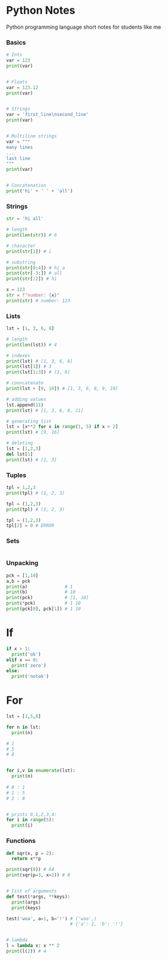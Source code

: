 # Python Notes
Python programming language short notes for students like me

### Basics

```python
# Ints
var = 123
print(var)


# Floats
var = 123.12
print(var)


# Strings
var = 'first_line\nsecond_line'
print(var)


# Multiline strings
var = """
many lines
...
last line
"""
print(var)


# Concatenation
print('hi' + ' ' + 'all')
```


### Strings
 ```python
 str = 'hi all'

# length
print(len(str)) # 6

# character
print(str[1]) # i

# substring
print(str[0:4]) # hi a
print(str[-3:]) # all
print(str[:2]) # hi

x = 123
str = f"number: {x}"
print(str) # number: 123
```


### Lists
```python
lst = [1, 3, 6, 8]

# length
print(len(lst)) # 4

# indexes
print(lst) # [1, 3, 6, 8]
print(lst[1]) # 3
print(lst[1:3]) # [3, 6]

# conncatenate
print(lst + [9, 10]) # [1, 3, 6, 8, 9, 10]

# adding values
lst.append(11)
print(lst) # [1, 3, 6, 8, 11]

# generating list
lst = [x**2 for x in range(1, 5) if x > 2]
print(lst) # [9, 16]

# deleting
lst = [1,2,3]
del lst[1]
print(lst) # [1, 3]
```


### Tuples
```python
tpl = 1,2,3
print(tpl) # (1, 2, 3)

tpl = (1,2,3)
print(tpl) # (1, 2, 3)

tpl = (1,2,3)
tpl[2] = 0 # ERROR
```


### Sets
```python
```


### Unpacking
```python
pck = [1,10]
a,b = pck
print(a)              # 1
print(b)              # 10
print(pck)            # [1, 10]
print(*pck)           # 1 10
print(pck[0], pck[1]) # 1 10
```


# If
```python
if x > 1:
  print('ok')
elif x == 0:
  print('zero')
else:
  print('notok')
```


# For
```python
lst = [1,5,8]

for n in lst:
  print(n)

# 1
# 5
# 8


for i,v in enumerate(lst):
  print(n)
  
# 0 : 1
# 1 : 5
# 2 : 8


# prints 0,1,2,3,4: 
for i in range(5):
  print(i)
```


### Functions
```python
def sqr(x, p = 2):
  return x**p

print(sqr(8)) # 64
print(sqr(p=3, x=2)) # 8


# list of arguments
def test(*args, **keys):
  print(args)
  print(keys)

test('woa', a=1, b='!') # ('woa',)
                        # {'a': 1, 'b': '!'}


# lambda
l = lambda x: x ** 2
print(l(2)) # 4
```
